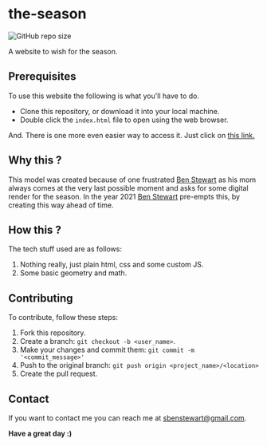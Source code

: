# the-season

![GitHub repo size](https://img.shields.io/github/repo-size/sbenstewart/the-season)

A website to wish for the season.

## Prerequisites

To use this website the following is what you'll have to do.

* Clone this repository, or download it into your local machine.
* Double click the `index.html` file to open using the web browser.

And. There is one more even easier way to access it. Just click on [this link.](https://sbenstewart.github.io/the-season/)

## Why this ?

This model was created because of one frustrated [Ben Stewart](https://sbenstewart.in/) as his mom always comes at the very last possible moment and asks for some digital render for the season. In the year 2021 [Ben Stewart](https://sbenstewart.in/) pre-empts this, by creating this way ahead of time.

## How this ?

The tech stuff used are as follows:

1. Nothing really, just plain html, css and some custom JS.
2. Some basic geometry and math.

## Contributing
To contribute, follow these steps:

1. Fork this repository.
2. Create a branch: `git checkout -b <user_name>`.
3. Make your changes and commit them: `git commit -m '<commit_message>'`
4. Push to the original branch: `git push origin <project_name>/<location>`
5. Create the pull request.

## Contact

If you want to contact me you can reach me at <sbenstewart@gmail.com>. 

**Have a great day :)**
